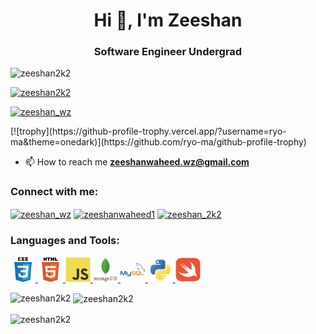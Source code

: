 
<h1 align="center">Hi 👋, I'm Zeeshan</h1>
<h3 align="center">Software Engineer Undergrad</h3>

<p align="left"> <img src="https://komarev.com/ghpvc/?username=zeeshan2k2&label=Profile%20views&color=0e75b6&style=flat" alt="zeeshan2k2" /> </p>

<p align="left"> <a href="https://github.com/ryo-ma/github-profile-trophy"><img src="https://github-profile-trophy.vercel.app/?username=zeeshan2k2" alt="zeeshan2k2" /></a> </p>

<p align="left"> <a href="https://twitter.com/zeeshan_wz" target="blank"><img src="https://img.shields.io/twitter/follow/zeeshan_wz?logo=twitter&style=for-the-badge" alt="zeeshan_wz" /></a> </p>
[![trophy](https://github-profile-trophy.vercel.app/?username=ryo-ma&theme=onedark)](https://github.com/ryo-ma/github-profile-trophy)

- 📫 How to reach me **zeeshanwaheed.wz@gmail.com**

<h3 align="left">Connect with me:</h3>
<p align="left">
<a href="https://twitter.com/zeeshan_wz" target="blank"><img align="center" src="https://raw.githubusercontent.com/rahuldkjain/github-profile-readme-generator/master/src/images/icons/Social/twitter.svg" alt="zeeshan_wz" height="30" width="40" /></a>
<a href="https://linkedin.com/in/zeeshanwaheed1" target="blank"><img align="center" src="https://raw.githubusercontent.com/rahuldkjain/github-profile-readme-generator/master/src/images/icons/Social/linked-in-alt.svg" alt="zeeshanwaheed1" height="30" width="40" /></a>
<a href="https://instagram.com/zeeshan_2k2" target="blank"><img align="center" src="https://raw.githubusercontent.com/rahuldkjain/github-profile-readme-generator/master/src/images/icons/Social/instagram.svg" alt="zeeshan_2k2" height="30" width="40" /></a>
</p>

<h3 align="left">Languages and Tools:</h3>
<p align="left"> <a href="https://www.w3schools.com/css/" target="_blank" rel="noreferrer"> <img src="https://raw.githubusercontent.com/devicons/devicon/master/icons/css3/css3-original-wordmark.svg" alt="css3" width="40" height="40"/> </a> <a href="https://www.w3.org/html/" target="_blank" rel="noreferrer"> <img src="https://raw.githubusercontent.com/devicons/devicon/master/icons/html5/html5-original-wordmark.svg" alt="html5" width="40" height="40"/> </a> <a href="https://developer.mozilla.org/en-US/docs/Web/JavaScript" target="_blank" rel="noreferrer"> <img src="https://raw.githubusercontent.com/devicons/devicon/master/icons/javascript/javascript-original.svg" alt="javascript" width="40" height="40"/> </a> <a href="https://www.mongodb.com/" target="_blank" rel="noreferrer"> <img src="https://raw.githubusercontent.com/devicons/devicon/master/icons/mongodb/mongodb-original-wordmark.svg" alt="mongodb" width="40" height="40"/> </a> <a href="https://www.mysql.com/" target="_blank" rel="noreferrer"> <img src="https://raw.githubusercontent.com/devicons/devicon/master/icons/mysql/mysql-original-wordmark.svg" alt="mysql" width="40" height="40"/> </a> <a href="https://www.python.org" target="_blank" rel="noreferrer"> <img src="https://raw.githubusercontent.com/devicons/devicon/master/icons/python/python-original.svg" alt="python" width="40" height="40"/> </a> <a href="https://developer.apple.com/swift/" target="_blank" rel="noreferrer"> <img src="https://raw.githubusercontent.com/devicons/devicon/master/icons/swift/swift-original.svg" alt="swift" width="40" height="40"/> </a> </p>

<p><img align="left" src="https://github-readme-stats.vercel.app/api/top-langs?username=zeeshan2k2&show_icons=true&locale=en&layout=compact" alt="zeeshan2k2" /></p>

<p>&nbsp;<img align="center" src="https://github-readme-stats.vercel.app/api?username=zeeshan2k2&show_icons=true&locale=en" alt="zeeshan2k2" /></p>

<p><img align="center" src="https://github-readme-streak-stats.herokuapp.com/?user=zeeshan2k2&" alt="zeeshan2k2" /></p>


